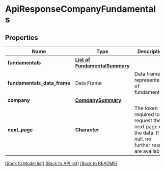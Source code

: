 # ApiResponseCompanyFundamentals

[//]: # (CLASS:IntrinioSDK::ApiResponseCompanyFundamentals)

[//]: # (KIND:object)

## Properties

[//]: # (START_DEFINITION)

Name | Type | Description
------------ | ------------- | -------------
**fundamentals** | [**List of FundamentalSummary**](FundamentalSummary.md) |  &nbsp;
**fundamentals_data_frame** | Data Frame | Data frame representation of fundamentals
**company** | [**CompanySummary**](CompanySummary.md) |  &nbsp;
**next_page** | **Character** | The token required to request the next page of the data. If null, no further results are available. &nbsp;

[//]: # (END_DEFINITION)


[//]: # (CONTAINED_CLASS:IntrinioSDK::FundamentalSummary)


[//]: # (CONTAINED_CLASS:IntrinioSDK::CompanySummary)


[[Back to Model list]](../README.md#documentation-for-models) [[Back to API list]](../README.md#documentation-for-api-endpoints) [[Back to README]](../README.md)


